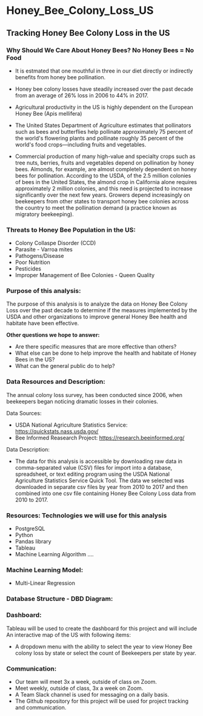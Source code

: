 # Honey_Bee_Colony_Loss_US

## Tracking Honey Bee Colony Loss in the US

### Why Should We Care About Honey Bees? No Honey Bees = No Food

- It is estmated that one mouthful in three in our diet directly or indirectly benefits from honey bee pollination.

- Honey bee colony losses have steadily increased over the past decade from an average of 26% loss in 2006 to 44% in 2017.

- Agricultural productivity in the US is highly dependent on the European Honey Bee (Apis mellifera)

- The United States Department of Agriculture estimates that pollinators such as bees and butterflies help pollinate approximately 75 percent of the world's flowering plants and      pollinate roughly 35 percent of the world's food crops—including fruits and vegetables.

- Commercial production of many high-value and specialty crops such as tree nuts, berries, fruits and vegetables depend on pollination by honey bees.  Almonds, for example, are almost completely dependent on honey bees for pollination. According to the USDA, of the 2.5 million colonies of bees in the United States, the almond crop in California alone requires approximately 2 million colonies, and this need is projected to increase significantly over the next few years. Growers depend increasingly on beekeepers from other states to transport honey bee colonies across the country to meet the pollination demand (a practice known as migratory beekeeping).


### Threats to Honey Bee Population in the US:

- Colony Collaspe Disorder (CCD)
- Parasite - Varroa mites
- Pathogens/Disease
- Poor Nutrition
- Pesticides
- Improper Management of Bee Colonies - Queen Quality

### Purpose of this analysis:

  The purpose of this analysis is to analyze the data on Honey Bee Colony Loss over the past decade to determine if the measures implemented by the USDA and other organizations to improve general Honey Bee health and habitate have been effective.
  
 **Other questions we hope to answer:**
 
  - Are there specific measures that are more effective than others?
  - What else can be done to help improve the health and habitate of Honey Bees in the US?
  - What can the general public do to help?

### Data Resources and Description:
The annual colony loss survey, has been conducted since 2006, when beekeepers began noticing dramatic losses in their colonies.

Data Sources:
- USDA National Agriculture Statistics Service: https://quickstats.nass.usda.gov/
- Bee Informed Reasearch Project: https://research.beeinformed.org/

Data Description:

- The data for this analysis is accessible by downloading raw data in comma-separated value (CSV) files for import into a database, spreadsheet, or text editing program using the USDA National Agriculture Statistics Service Quick Tool.
    The data we selected was downloaded in separate csv files by year from 2010 to 2017 and then combined into one csv file containing Honey Bee Colony Loss data from 2010 to 2017.
    
### Resources: Technologies we will use for this analysis

  - PostgreSQL
  - Python
  - Pandas library
  - Tableau
  - Machine Learning Algorithm ....

### Machine Learning Model:
   - Multi-Linear Regression

### Database Structure - DBD Diagram:


### Dashboard: 
 Tableau will be used to create the dashboard for this project and will include An interactive map of the US with following items:    
  - A dropdown menu with the ability to select the year to view Honey Bee colony loss by state or select the count of Beekeepers per state by year.
    
### Communication:
   - Our team will meet 3x a week, outside of class on Zoom.
   - Meet weekly, outside of class, 3x a week on Zoom.
   - A Team Slack channel is used for messaging on a daily basis.
   - The Github repository for this project will be used for project tracking and communication.
